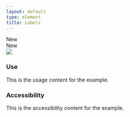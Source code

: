 ```yaml
---
layout: default
type: element
title: Labels
---
```


<div class="preview">
  <!-- Add HTML markup for example here -->

  <div class="usa-label">New</div>

  <div class="usa-label-big">New</div>

  <img src="{{ site.baseurl }}/assets/img/static/Labels_UI_v1.png">
</div>

<div class="usa-grid-box">
  <div class="usa-width-one-half">
    <h3>Use</h3>
    <p>This is the usage content for the example.</p>
  </div>
  <div class="usa-width-one-half">
    <h3>Accessibility</h3>
    <p>This is the accessibility content for the example.</p>
  </div>  
</div>